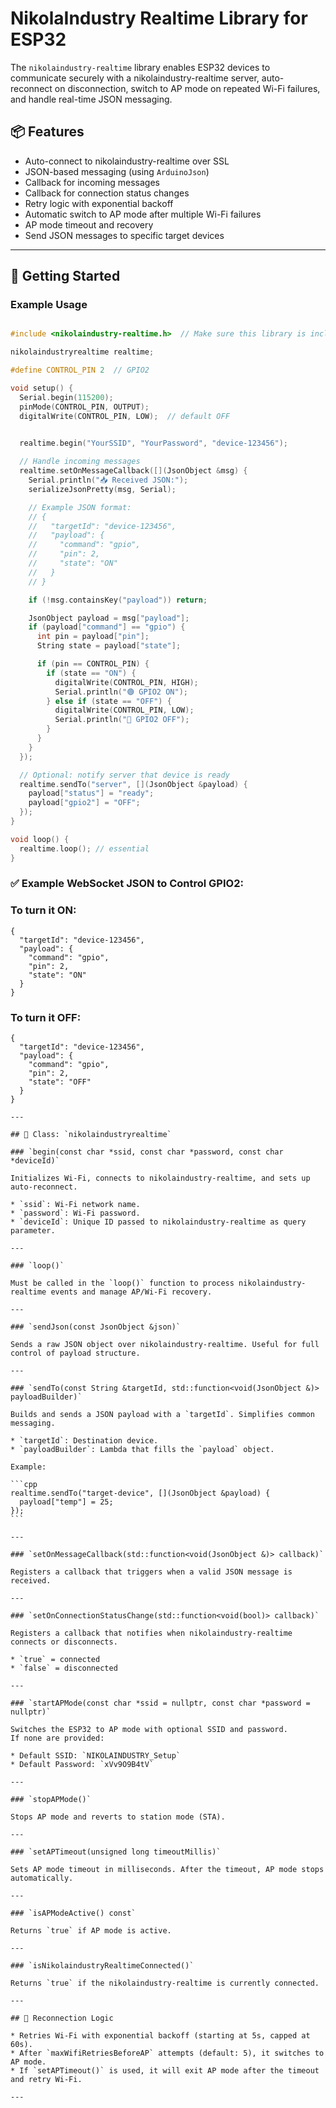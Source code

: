 
# NikolaIndustry Realtime Library for ESP32

The `nikolaindustry-realtime` library enables ESP32 devices to communicate securely with a nikolaindustry-realtime server, auto-reconnect on disconnection, switch to AP mode on repeated Wi-Fi failures, and handle real-time JSON messaging.

## 📦 Features

- Auto-connect to nikolaindustry-realtime over SSL
- JSON-based messaging (using `ArduinoJson`)
- Callback for incoming messages
- Callback for connection status changes
- Retry logic with exponential backoff
- Automatic switch to AP mode after multiple Wi-Fi failures
- AP mode timeout and recovery
- Send JSON messages to specific target devices

---

## 🚀 Getting Started

### Example Usage

```cpp

#include <nikolaindustry-realtime.h>  // Make sure this library is included in your project

nikolaindustryrealtime realtime;

#define CONTROL_PIN 2  // GPIO2

void setup() {
  Serial.begin(115200);
  pinMode(CONTROL_PIN, OUTPUT);
  digitalWrite(CONTROL_PIN, LOW);  // default OFF

  
  realtime.begin("YourSSID", "YourPassword", "device-123456");

  // Handle incoming messages
  realtime.setOnMessageCallback([](JsonObject &msg) {
    Serial.println("📥 Received JSON:");
    serializeJsonPretty(msg, Serial);

    // Example JSON format:
    // {
    //   "targetId": "device-123456",
    //   "payload": {
    //     "command": "gpio",
    //     "pin": 2,
    //     "state": "ON"
    //   }
    // }

    if (!msg.containsKey("payload")) return;

    JsonObject payload = msg["payload"];
    if (payload["command"] == "gpio") {
      int pin = payload["pin"];
      String state = payload["state"];

      if (pin == CONTROL_PIN) {
        if (state == "ON") {
          digitalWrite(CONTROL_PIN, HIGH);
          Serial.println("🟢 GPIO2 ON");
        } else if (state == "OFF") {
          digitalWrite(CONTROL_PIN, LOW);
          Serial.println("🔴 GPIO2 OFF");
        }
      }
    }
  });

  // Optional: notify server that device is ready
  realtime.sendTo("server", [](JsonObject &payload) {
    payload["status"] = "ready";
    payload["gpio2"] = "OFF";
  });
}

void loop() {
  realtime.loop(); // essential 
}

````

### ✅ Example WebSocket JSON to Control GPIO2:
### To turn it ON:
````
{
  "targetId": "device-123456",
  "payload": {
    "command": "gpio",
    "pin": 2,
    "state": "ON"
  }
}
````
### To turn it OFF:

````
{
  "targetId": "device-123456",
  "payload": {
    "command": "gpio",
    "pin": 2,
    "state": "OFF"
  }
}
````
````
---

## 🔧 Class: `nikolaindustryrealtime`

### `begin(const char *ssid, const char *password, const char *deviceId)`

Initializes Wi-Fi, connects to nikolaindustry-realtime, and sets up auto-reconnect.

* `ssid`: Wi-Fi network name.
* `password`: Wi-Fi password.
* `deviceId`: Unique ID passed to nikolaindustry-realtime as query parameter.

---

### `loop()`

Must be called in the `loop()` function to process nikolaindustry-realtime events and manage AP/Wi-Fi recovery.

---

### `sendJson(const JsonObject &json)`

Sends a raw JSON object over nikolaindustry-realtime. Useful for full control of payload structure.

---

### `sendTo(const String &targetId, std::function<void(JsonObject &)> payloadBuilder)`

Builds and sends a JSON payload with a `targetId`. Simplifies common messaging.

* `targetId`: Destination device.
* `payloadBuilder`: Lambda that fills the `payload` object.

Example:

```cpp
realtime.sendTo("target-device", [](JsonObject &payload) {
  payload["temp"] = 25;
});
```

---

### `setOnMessageCallback(std::function<void(JsonObject &)> callback)`

Registers a callback that triggers when a valid JSON message is received.

---

### `setOnConnectionStatusChange(std::function<void(bool)> callback)`

Registers a callback that notifies when nikolaindustry-realtime connects or disconnects.

* `true` = connected
* `false` = disconnected

---

### `startAPMode(const char *ssid = nullptr, const char *password = nullptr)`

Switches the ESP32 to AP mode with optional SSID and password.
If none are provided:

* Default SSID: `NIKOLAINDUSTRY_Setup`
* Default Password: `xVv9O9B4tV`

---

### `stopAPMode()`

Stops AP mode and reverts to station mode (STA).

---

### `setAPTimeout(unsigned long timeoutMillis)`

Sets AP mode timeout in milliseconds. After the timeout, AP mode stops automatically.

---

### `isAPModeActive() const`

Returns `true` if AP mode is active.

---

### `isNikolaindustryRealtimeConnected()`

Returns `true` if the nikolaindustry-realtime is currently connected.

---

## 🔁 Reconnection Logic

* Retries Wi-Fi with exponential backoff (starting at 5s, capped at 60s).
* After `maxWifiRetriesBeforeAP` attempts (default: 5), it switches to AP mode.
* If `setAPTimeout()` is used, it will exit AP mode after the timeout and retry Wi-Fi.

---
